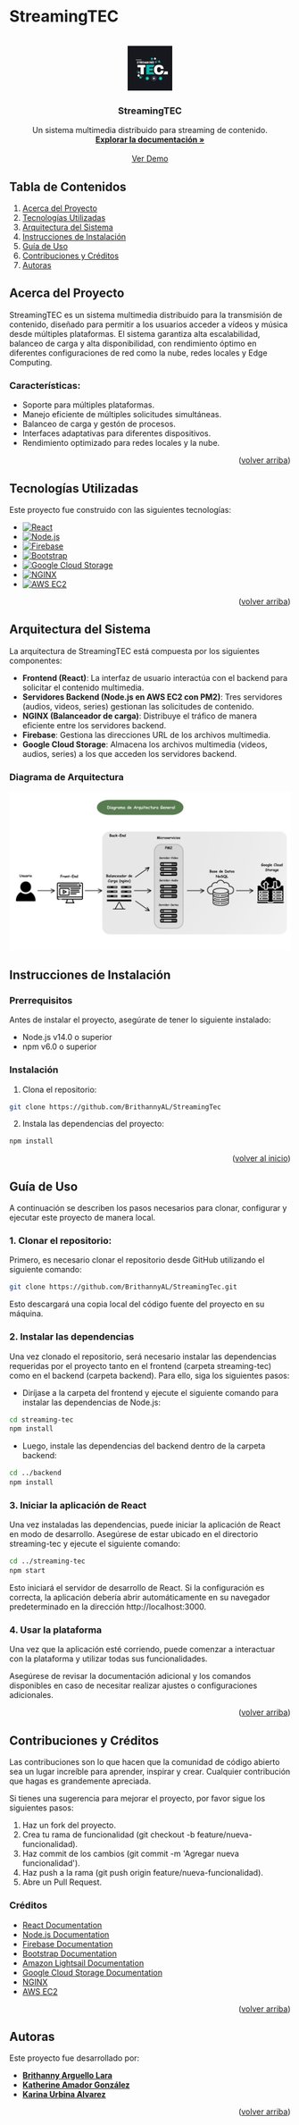 # StreamingTEC

<a id="readme-top"></a>

<!-- PROJECT HEADER -->
<br />
<div align="center">
  <a href="https://github.com/BrithannyAL/StreamingTec">
    <img src="streaming-tec/src/frontend/images/logo.jpg" alt="Logo" width="80" height="80">
  </a>

  <h3 align="center">StreamingTEC</h3>

  <p align="center">
    Un sistema multimedia distribuido para streaming de contenido.
    <br />
    <a href="https://github.com/your_username/streamingtec"><strong>Explorar la documentación »</strong></a>
    <br />
    <br />
    <a href="https://github.com/your_username/streamingtec">Ver Demo</a>
  </p>
</div>


## Tabla de Contenidos

1. <a href="#about-the-project">Acerca del Proyecto</a>
2. <a href="#built-with">Tecnologías Utilizadas</a>
3. <a href="#system-architecture">Arquitectura del Sistema</a>
4. <a href="#getting-started">Instrucciones de Instalación</a>
5. <a href="#usage">Guía de Uso</a>
6. <a href="#credits">Contribuciones y Créditos</a>
7. <a href="#authors">Autoras</a>


<!-- ABOUT THE PROJECT -->
## Acerca del Proyecto

StreamingTEC es un sistema multimedia distribuido para la transmisión de contenido, diseñado para permitir a los usuarios acceder a vídeos y música desde múltiples plataformas. El sistema garantiza alta escalabilidad, balanceo de carga y alta disponibilidad, con rendimiento óptimo en diferentes configuraciones de red como la nube, redes locales y Edge Computing.

### Características:
* Soporte para múltiples plataformas.
* Manejo eficiente de múltiples solicitudes simultáneas.
* Balanceo de carga y gestón de procesos.
* Interfaces adaptativas para diferentes dispositivos.
* Rendimiento optimizado para redes locales y la nube.

<p align="right">(<a href="#readme-top">volver arriba</a>)</p>


<!-- BUILT WITH -->
## Tecnologías Utilizadas

Este proyecto fue construido con las siguientes tecnologías:

* [![React][React.js]][React-url]
* [![Node.js][Node.js]][Nodejs-url]
* [![Firebase][Firebase]][Firebase-url]
* [![Bootstrap][Bootstrap]][Bootstrap-url]
* [![Google Cloud Storage][GCP]][GCP-url]
* [![NGINX][NGINX]][NGINX-url]
* [![AWS EC2][AWS EC2]][AWS EC2-url]

<p align="right">(<a href="#readme-top">volver arriba</a>)</p>

<!-- SYSTEM ARCHITECTURE -->
## Arquitectura del Sistema

La arquitectura de StreamingTEC está compuesta por los siguientes componentes:

- **Frontend (React)**: La interfaz de usuario interactúa con el backend para solicitar el contenido multimedia.
- **Servidores Backend (Node.js en AWS EC2 con PM2)**: Tres servidores (audios, videos, series) gestionan las solicitudes de contenido.
- **NGINX (Balanceador de carga)**: Distribuye el tráfico de manera eficiente entre los servidores backend.
- **Firebase**: Gestiona las direcciones URL de los archivos multimedia.
- **Google Cloud Storage**: Almacena los archivos multimedia (videos, audios, series) a los que acceden los servidores backend.

### Diagrama de Arquitectura

![Diagrama de Arquitectura General](/streaming-tec/public/arquitectura.jpg)


<!-- GETTING STARTED -->
## Instrucciones de Instalación

### Prerrequisitos

Antes de instalar el proyecto, asegúrate de tener lo siguiente instalado:

* Node.js v14.0 o superior
* npm v6.0 o superior
### Instalación
1. Clona el repositorio:
 ```sh
 git clone https://github.com/BrithannyAL/StreamingTec
 ```
2. Instala las dependencias del proyecto:
 ```sh
 npm install
 ```


<p align="right">(<a href="#readme-top">volver al inicio</a>)</p>

<!-- USAGE -->
## Guía de Uso
A continuación se describen los pasos necesarios para clonar, configurar y ejecutar este proyecto de manera local.

### 1. Clonar el repositorio:
Primero, es necesario clonar el repositorio desde GitHub utilizando el siguiente comando:
 ```sh
 git clone https://github.com/BrithannyAL/StreamingTec.git
 ```
Esto descargará una copia local del código fuente del proyecto en su máquina.

### 2. Instalar las dependencias
Una vez clonado el repositorio, será necesario instalar las dependencias requeridas por el proyecto tanto en el frontend (carpeta streaming-tec) como en el backend (carpeta backend). Para ello, siga los siguientes pasos:
* Diríjase a la carpeta del frontend y ejecute el siguiente comando para instalar las dependencias de Node.js:
```sh
cd streaming-tec
npm install
```
* Luego, instale las dependencias del backend dentro de la carpeta backend:
```sh
cd ../backend
npm install
```

### 3. Iniciar la aplicación de React
Una vez instaladas las dependencias, puede iniciar la aplicación de React en modo de desarrollo. Asegúrese de estar ubicado en el directorio streaming-tec y ejecute el siguiente comando:
```sh
cd ../streaming-tec
npm start
```
Esto iniciará el servidor de desarrollo de React. Si la configuración es correcta, la aplicación debería abrir automáticamente en su navegador predeterminado en la dirección http://localhost:3000.

### 4. Usar la plataforma
Una vez que la aplicación esté corriendo, puede comenzar a interactuar con la plataforma y utilizar todas sus funcionalidades.

Asegúrese de revisar la documentación adicional y los comandos disponibles en caso de necesitar realizar ajustes o configuraciones adicionales.


<p align="right">(<a href="#readme-top">volver arriba</a>)</p>

<!-- CREDITS -->
## Contribuciones y Créditos
Las contribuciones son lo que hacen que la comunidad de código abierto sea un lugar increíble para aprender, inspirar y crear. Cualquier contribución que hagas es grandemente apreciada.

Si tienes una sugerencia para mejorar el proyecto, por favor sigue los siguientes pasos:

1. Haz un fork del proyecto.
2. Crea tu rama de funcionalidad (git checkout -b feature/nueva-funcionalidad).
3. Haz commit de los cambios (git commit -m 'Agregar nueva funcionalidad').
4. Haz push a la rama (git push origin feature/nueva-funcionalidad).
5. Abre un Pull Request.
   
### Créditos
* [React Documentation](https://reactjs.org/docs/getting-started.html)
* [Node.js Documentation](https://nodejs.org/en/docs/)
* [Firebase Documentation](https://firebase.google.com/docs)
* [Bootstrap Documentation](https://getbootstrap.com/docs/)
* [Amazon Lightsail Documentation](https://aws.amazon.com/documentation/lightsail/)
* [Google Cloud Storage Documentation](https://cloud.google.com/storage/docs)
* [NGINX](https://www.nginx.com/)
* [AWS EC2](https://aws.amazon.com/)
<p align="right">(<a href="#readme-top">volver arriba</a>)</p> 

<!-- AUTHORS -->
## Autoras

Este proyecto fue desarrollado por:

- **[Brithanny Arguello Lara](https://github.com/BrithannyAL)**
- **[Katherine Amador González](https://github.com/KatherineDAG)** 
- **[Karina Urbina Alvarez](https://github.com/KariUA)**


<p align="right">(<a href="#readme-top">volver arriba</a>)</p>


<!-- MARKDOWN LINKS & IMAGES -->
[React.js]: https://img.shields.io/badge/React-20232A?style=for-the-badge&logo=react&logoColor=61DAFB
[React-url]: https://reactjs.org/
[Node.js]: https://img.shields.io/badge/Node.js-43853D?style=for-the-badge&logo=node.js&logoColor=white
[Nodejs-url]: https://nodejs.org/
[Firebase]: https://img.shields.io/badge/Firebase-FFCA28?style=for-the-badge&logo=firebase&logoColor=white
[Firebase-url]: https://firebase.google.com/
[Bootstrap]: https://img.shields.io/badge/Bootstrap-563D7C?style=for-the-badge&logo=bootstrap&logoColor=white
[Bootstrap-url]: https://getbootstrap.com/
[GCP]: https://img.shields.io/badge/Google%20Cloud%20Storage-4285F4?style=for-the-badge&logo=google-cloud&logoColor=white
[GCP-url]: https://cloud.google.com/storage
[Google Cloud Storage]: https://img.shields.io/badge/Google%20Cloud-4285F4?style=for-the-badge&logo=google-cloud&logoColor=white
[Google Cloud Storage-url]: https://cloud.google.com/
[NGINX]: https://img.shields.io/badge/NGINX-009639?style=for-the-badge&logo=nginx&logoColor=white
[NGINX-url]: https://www.nginx.com/
[AWS EC2]: https://img.shields.io/badge/Amazon%20AWS-232F3E?style=for-the-badge&logo=amazon-aws&logoColor=white
[AWS EC2-url]: https://aws.amazon.com/